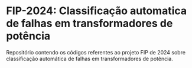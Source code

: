 # FIP-2024: Classificação automatica de falhas em transformadores de potência
Repositório contendo os códigos referentes ao projeto FIP de 2024 sobre classificação automática de falhas em transformadores de potência.
